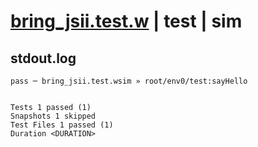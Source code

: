 # [bring_jsii.test.w](../../../../../examples/tests/valid/bring_jsii.test.w) | test | sim

## stdout.log
```log
pass ─ bring_jsii.test.wsim » root/env0/test:sayHello
 
 
Tests 1 passed (1)
Snapshots 1 skipped
Test Files 1 passed (1)
Duration <DURATION>
```

